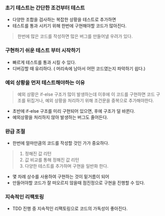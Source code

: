 ### 초기 테스트는 간단한 조건부터 테스트 
- 다양한 조합을 검사하는 복잡한 상황을 테스트로 추가하면
- 테스트를 통과 시키기 위해 한번에 구현해야할 코드가 많아진다.

> 한번에 많은 코드를 작성하면 많은 버그를 만들어낼 우려가 있다.

### 구현하기 쉬운 테스트 부터 시작하기 
- 빠르게 테스트를 통과 시킬 수 있다. 
- 디버깅할 때 유리하다. ( 머리속에 남아서 어떤 코드였는지 파악하기 쉽다.)

### 예외 상황을 먼저 테스트해야하는 이유 
> 예외 상황은 if-else 구조가 많이 발생하는데
> 이후에 이 코드를 구현하면 코드 구조를 뒤집거나, 예외 상황을 처리하기 위해
> 조건문을 중복으로 추가해야한다.
- 초반에 if-else 구조를 미리 구현되어 있으면, 후에 구조가 덜 바뀐다. 
- 예외상황을 처리하지 않아 발생하는 버그도 줄어든다.

### 완급 조절 
- 한번에 얼마만큼의 코드를 작성할 것인 가가 중요하다.
> 1. 정해진 값 리턴
> 2. 값 비교를 통해 정해진 값 리턴
> 3. 다양한 테스트를 추가하며 구현을 일반화 한다.
- 몇 차례 상수를 사용하여 구현하는 것이 밑거름이 되어 
- 만들어야할 코드가 잘 떠오르지 않을때 점진정으로 구현을 진행할 수 있다.
  

### 지속적인 리팩토링 
- TDD 진행 중 지속적인 리팩토링으로 코드의 가독성이 좋아진다.
